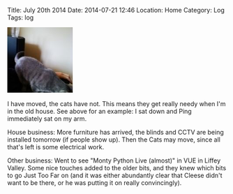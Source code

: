 Title: July 20th 2014
Date: 2014-07-21 12:46
Location: Home
Category: Log
Tags: log


<a href="/images/20140720-ping.jpg">![Mew](/images/thumbs/thumbnail_square/20140720-ping.jpg)</a>

I have moved, the cats have not. This means they get really needy when I'm in the old house. See above for an example: I sat down and Ping immediately sat on my arm.

House business: More furniture has arrived, the blinds and CCTV are being installed tomorrow (if people show up). Then the Cats may move, since all that's left is some electrical work.

Other business: Went to see "Monty Python Live (almost)" in VUE in Liffey Valley. Some nice touches added to the older bits, and they knew which bits to go Just Too Far on (and it was either abundantly clear that Cleese didn't want to be there, or he was putting it on really convincingly).
